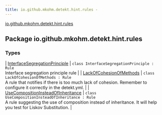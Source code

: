 ```yaml
---
title: io.github.mkohm.detekt.hint.rules - 
---
```


[io.github.mkohm.detekt.hint.rules](./index.html)

## Package io.github.mkohm.detekt.hint.rules

### Types

| [InterfaceSegregationPrinciple](-interface-segregation-principle/index.html) | `class InterfaceSegregationPrinciple : Rule`<br>Interface segregation principle rule |
| [LackOfCohesionOfMethods](-lack-of-cohesion-of-methods/index.html) | `class LackOfCohesionOfMethods : Rule`<br>A rule that notifies if there is too much lack of cohesion. Remember to configure it correctly in the detekt.yml. |
| [UseCompositionInsteadOfInheritance](-use-composition-instead-of-inheritance/index.html) | `class UseCompositionInsteadOfInheritance : Rule`<br>A rule suggesting the use of composition instead of inheritance. It will help you test for Liskov Substitution. |

